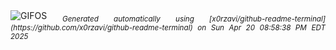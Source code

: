 <div align="justify">
<picture>
    <source media="(prefers-color-scheme: dark)" srcset="https://i.ibb.co/QFXKdWPs/output-gif.gif">
    <source media="(prefers-color-scheme: light)" srcset="https://i.ibb.co/QFXKdWPs/output-gif.gif">
    <img alt="GIFOS" src="https://i.ibb.co/QFXKdWPs/output-gif.gif">
</picture>
<sub><i>Generated automatically using [x0rzavi/github-readme-terminal](https://github.com/x0rzavi/github-readme-terminal) on Sun Apr 20 08:58:38 PM EDT 2025</i></sub>
</div>

<!--  -->